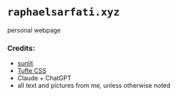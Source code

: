 # `raphaelsarfati.xyz` 
personal webpage

### Credits:
- [sunlit](https://github.com/jackyzha0/sunlit)
- [Tufte CSS](https://edwardtufte.github.io/tufte-css/)
- Claude + ChatGPT
- all text and pictures from me, unless otherwise noted
